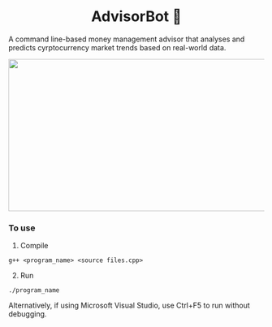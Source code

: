 <h1 align="center"> AdvisorBot 🤖 </h1>

A command line-based money management advisor that analyses and predicts cyrptocurrency market trends based on real-world data.

<p align="center">
<img src="https://user-images.githubusercontent.com/84393679/214247062-b0d025d8-5276-4b5e-b228-775a31e6019b.png" width=700 height=300>
</p>

### To use
1. Compile 

```
g++ <program_name> <source files.cpp> 
```

2. Run 
```
./program_name
```

Alternatively, if using Microsoft Visual Studio, use Ctrl+F5 to run without debugging. 
